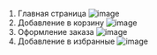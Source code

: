 1) Главная страница ![image](https://github.com/gyonungi/SneakersStore/assets/104500843/d7694cf8-fbb3-45c7-b2a4-b63ca8f7f731)
2) Добавление в корзину ![image](https://github.com/gyonungi/SneakersStore/assets/104500843/b24e2489-9688-4935-b63f-7bc64b19a003)
3) Оформление заказа ![image](https://github.com/gyonungi/SneakersStore/assets/104500843/95df5468-1389-411f-aedd-4937f3b238a1)
4) Добавление в избранные ![image](https://github.com/gyonungi/SneakersStore/assets/104500843/066ef957-b561-4e71-a3e3-9840bd3c69e4)
